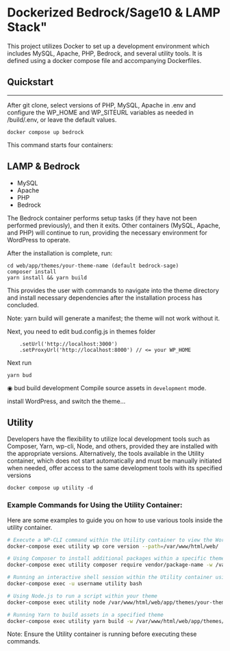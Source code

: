 # Dockerized Bedrock/Sage10 & LAMP Stack"

This project utilizes Docker to set up a development environment which includes MySQL, Apache, PHP, Bedrock, and several utility tools. It is defined using a docker compose file and accompanying Dockerfiles.

## Quickstart
---

After git clone, select versions of PHP, MySQL, Apache in .env and configure the WP_HOME and WP_SITEURL variables as needed in /build/.env, or leave the default values.

``` 
docker compose up bedrock
``` 
This command starts four containers:

## LAMP & Bedrock
* MySQL
* Apache
* PHP
* Bedrock

The Bedrock container performs setup tasks (if they have not been performed previously), and then it exits. Other containers (MySQL, Apache, and PHP) will continue to run, providing the necessary environment for WordPress to operate.

After the installation is complete, run:

```
cd web/app/themes/your-theme-name (default bedrock-sage)
composer install
yarn install && yarn build
```

This provides the user with commands to navigate into the theme directory and install necessary dependencies after the installation process has concluded.

Note: yarn build will generate a manifest; the theme will not work without it.

Next, you need to edit bud.config.js in themes folder
```
    .setUrl('http://localhost:3000')
    .setProxyUrl('http://localhost:8000') // <= your WP_HOME
```
Next run
``` 
yarn bud
```
◉ bud build development Compile source assets in `development` mode.

install WordPress, and switch the theme...

## Utility

Developers have the flexibility to utilize local development tools such as Composer, Yarn, wp-cli, Node, and others, provided they are installed with the appropriate versions. 
Alternatively, the tools available in the Utility container, which does not start automatically and must be manually initiated when needed, offer access to the same development tools with its specified versions

``` 
docker compose up utility -d
``` 

### Example Commands for Using the Utility Container:

Here are some examples to guide you on how to use various tools inside the utility container.

```bash
# Execute a WP-CLI command within the Utility container to view the WordPress installation information
docker-compose exec utility wp core version --path=/var/www/html/web/

# Using Composer to install additional packages within a specific theme
docker-compose exec utility composer require vendor/package-name -w /var/www/html/web/app/themes/your-theme-name

# Running an interactive shell session within the Utility container using a specific user
docker-compose exec -u username utility bash

# Using Node.js to run a script within your theme
docker-compose exec utility node /var/www/html/web/app/themes/your-theme-name/script.js

# Running Yarn to build assets in a specified theme
docker-compose exec utility yarn build -w /var/www/html/web/app/themes/your-theme-name
``` 
Note: Ensure the Utility container is running before executing these commands.

